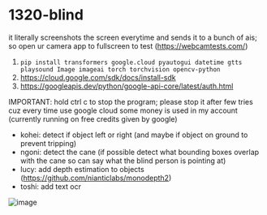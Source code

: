 # 1320-blind

it literally screenshots the screen everytime and sends it to a bunch of ais; 
so open ur camera app to fullscreen to test (https://webcamtests.com/)

1. `pip install transformers google.cloud pyautogui datetime gtts playsound Image imageai torch torchvision opencv-python`
2. https://cloud.google.com/sdk/docs/install-sdk
3. https://googleapis.dev/python/google-api-core/latest/auth.html

IMPORTANT: hold ctrl c to stop the program; please stop it after few tries cuz every time use google cloud some money is used in my account (currently running on free credits given by google)

- kohei: detect if object left or right (and maybe if object on ground to prevent tripping)
- ngoni: detect the cane (if possible detect what bounding boxes overlap with the cane so can say what the blind person is pointing at)
- lucy: add depth estimation to objects (https://github.com/nianticlabs/monodepth2)
- toshi: add text ocr

![image](https://cdn.discordapp.com/attachments/652418855142031361/1094896113640804393/o10042023154935.png)
